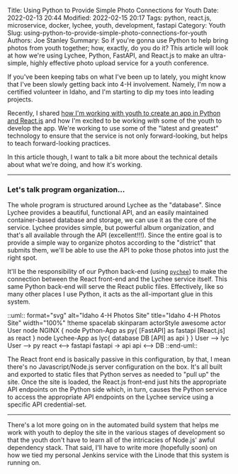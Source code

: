 Title: Using Python to Provide Simple Photo Connections for Youth
Date: 2022-02-13 20:44
Modified: 2022-02-15 20:17
Tags: python, react.js, microservice, docker, lychee, youth, development, fastapi
Category: Youth
Slug: using-python-to-provide-simple-photo-connections-for-youth
Authors: Joe Stanley
Summary: So if you're gonna use Python to help bring photos from youth together; how, exactly, do you do it? This article will look at how we're using Lychee, Python, FastAPI, and React.js to make an ultra-simple, highly effective photo upload service for a youth conference.

If you've been keeping tabs on what I've been up to lately, you might know that I've been slowly getting back into 4-H
involvement. Namely, I'm now a certified volunteer in Idaho, and I'm starting to dip my toes into leading projects.

Recently, I shared [how I'm working with youth to create an app in Python and React.js](/reactjs-python-pictures-and-4h.html)
and how I'm excited to be working *with* some of the youth to develop the app. We're working to use some of the "latest and
greatest" technology to ensure that the service is not only forward-looking, but helps to teach forward-looking practices.

In this article though, I want to talk a bit more about the technical details about what we're doing, and how it's working.

---

### Let's talk program organization...

The whole program is structured around Lychee as the "database". Since Lychee provides a beautiful, functional API,
and an easily maintained container-based database and storage, we can use it as the core of the service. Lychee
provides simple, but powerful album organization, and that's all available through the API (excellent!!!). Since
the entire goal is to provide a simple way to organize photos according to the "district" that submits them, we'll
be able to use the API to poke those photos into just the right spot.

It'll be the responsibility of our Python back-end (using [`pychee`](https://pypi.org/project/pychee/)) to make the
connection between the React front-end and the Lychee service itself. This same Python back-end will serve the
React public files. Effectively, like so many other places I use Python, it acts as the all-important glue in this
system.

::uml:: format="svg" alt="Idaho 4-H Photos Site" title="Idaho 4-H Photos Site" width="100%"
   !theme spacelab
    skinparam actorStyle awesome
    actor User
    node NGINX {
        node Python-App as py{
            [FastAPI] as fastapi
            [React.js] as react
        }
        node Lychee-App as lyc{
            database DB
            [API] as api
        }
    }
    User --> lyc
    User --> py
    react <--> fastapi
    fastapi -> api
    api <--> DB
::end-uml::

The React front end is basically passive in this configuration, by that, I mean there's no Javascript/Node.js
server configuration on the box. It's all built and exported to static files that Python serves as needed to
"pull up" the site. Once the site is loaded, the React.js front-end just hits the appropriate API endpoints on
the Python side which, in turn, causes the Python service to access the appropriate API endpoints on the Lychee
service using a specific API credential-set.

----

There's a lot more going on in the automated build system that helps me work with youth to deploy the site in
the various stages of development so that the youth don't have to learn all of the intricacies of Node.js'
awful dependency stack. That said, I'll have to write more (hopefully soon) on how we tied my personal Jenkins
service with the Linode that this system is running on.
